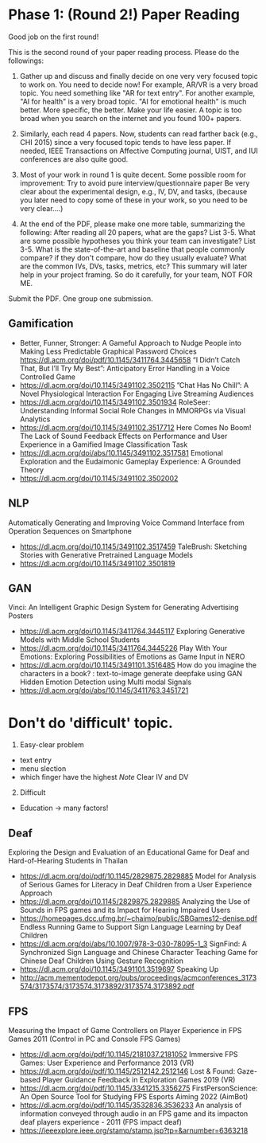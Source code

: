 # Phase 1: (Round 2!) Paper Reading

Good job on the first round!

This is the second round of your paper reading process. Please do the followings:

1. Gather up and discuss and finally decide on one very very focused topic to work on.     You need to decide now!   For example, AR/VR is a very broad topic.  You need something like "AR for text entry".   For another example,  "AI for health" is a very broad topic.  "AI for emotional health" is much better.   More specific, the better.   Make your life easier.  A topic is too broad when you search on the internet and you found 100+ papers. 

2. Similarly, each read 4 papers.   Now, students can read farther back (e.g., CHI 2015) since a very focused topic tends to have less paper.   If needed,  IEEE Transactions on Affective Computing journal, UIST, and IUI conferences are also quite good.

3. Most of your work in round 1 is quite decent.  Some possible room for improvement:
Try to avoid pure interview/questionnaire paper
Be very clear about the experimental design, e.g., IV, DV, and tasks, (because you later need to copy some of these in your work, so you need to be very clear....)
4. At the end of the PDF, please make one more table,  summarizing the following: 
    After reading all 20 papers, what are the gaps?  List 3-5.
    What are some possible hypotheses you think your team can investigate?   List 3-5.
    What is the state-of-the-art and baseline that people commonly compare? if they don't compare, how do they usually evaluate?
    What are the common IVs, DVs, tasks, metrics, etc? 
This summary will later help in your project framing.  So do it carefully, for your team, NOT FOR ME.

Submit the PDF.   One group one submission.

## Gamification
- Better, Funner, Stronger: A Gameful Approach to Nudge People into Making Less Predictable Graphical Password Choices
https://dl.acm.org/doi/pdf/10.1145/3411764.3445658
“I Didn’t Catch That, But I’ll Try My Best”: Anticipatory Error Handling in a Voice Controlled Game
- https://dl.acm.org/doi/10.1145/3491102.3502115
”Chat Has No Chill”: A Novel Physiological Interaction For Engaging Live Streaming Audiences
- https://dl.acm.org/doi/10.1145/3491102.3501934
RoleSeer: Understanding Informal Social Role Changes in MMORPGs via Visual Analytics
- https://dl.acm.org/doi/10.1145/3491102.3517712
Here Comes No Boom! The Lack of Sound Feedback Effects on Performance and User Experience in a Gamified Image Classification Task
- https://dl.acm.org/doi/abs/10.1145/3491102.3517581
Emotional Exploration and the Eudaimonic Gameplay Experience: A Grounded Theory
- https://dl.acm.org/doi/10.1145/3491102.3502002

## NLP
Automatically Generating and Improving Voice Command Interface from Operation Sequences on Smartphone
- https://dl.acm.org/doi/10.1145/3491102.3517459
TaleBrush: Sketching Stories with Generative Pretrained Language Models
- https://dl.acm.org/doi/10.1145/3491102.3501819

## GAN
Vinci: An Intelligent Graphic Design System for Generating Advertising Posters
- https://dl.acm.org/doi/10.1145/3411764.3445117
Exploring Generative Models with Middle School Students
- https://dl.acm.org/doi/10.1145/3411764.3445226
Play With Your Emotions: Exploring Possibilities of Emotions as Game Input in NERO
- https://dl.acm.org/doi/10.1145/3491101.3516485
How do you imagine the characters in a book? : text-to-image generate deepfake using GAN Hidden Emotion Detection using Multi modal Signals
- https://dl.acm.org/doi/abs/10.1145/3411763.3451721


# Don't do 'difficult' topic.

1. Easy-clear problem
- text entry
- menu slection
- which finger have the highest
*Note* Clear IV and DV

2. Difficult
- Education -> many factors!

## Deaf
Exploring the Design and Evaluation of an Educational Game for Deaf and Hard-of-Hearing Students in Thailan
- https://dl.acm.org/doi/pdf/10.1145/2829875.2829885
Model for Analysis of Serious Games for Literacy in Deaf Children from a User Experience Approach
- https://dl.acm.org/doi/10.1145/2829875.2829885
Analyzing the Use of Sounds in FPS games and its Impact for Hearing Impaired Users
- https://homepages.dcc.ufmg.br/~chaimo/public/SBGames12-denise.pdf
Endless Running Game to Support Sign Language Learning by Deaf Children
- https://dl.acm.org/doi/abs/10.1007/978-3-030-78095-1_3
SignFind: A Synchronized Sign Language and Chinese Character Teaching Game for Chinese Deaf Children Using Gesture Recognition
- https://dl.acm.org/doi/10.1145/3491101.3519697
Speaking Up
- http://acm.mementodepot.org/pubs/proceedings/acmconferences_3173574/3173574/3173574.3173892/3173574.3173892.pdf


## FPS
Measuring the Impact of Game Controllers on Player Experience in FPS Games 2011 (Control in PC and Console FPS Games)
- https://dl.acm.org/doi/pdf/10.1145/2181037.2181052
Immersive FPS Games: User Experience and Performance 2013 (VR)
- https://dl.acm.org/doi/pdf/10.1145/2512142.2512146
Lost & Found: Gaze-based Player Guidance Feedback in Exploration Games 2019 (VR)
- https://dl.acm.org/doi/pdf/10.1145/3341215.3356275
FirstPersonScience: An Open Source Tool for Studying FPS Esports Aiming 2022 (AimBot)
- https://dl.acm.org/doi/pdf/10.1145/3532836.3536233
An analysis of information conveyed through audio in an FPS game and its impacton deaf players experience - 2011 (FPS impact deaf)
- https://ieeexplore.ieee.org/stamp/stamp.jsp?tp=&arnumber=6363218